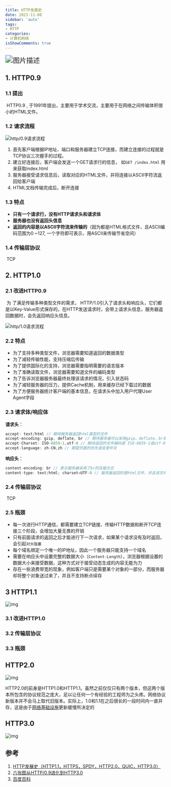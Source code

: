 ```yaml
---
title: HTTP发展史
date: 2021-11-08
sidebar: 'auto'
tags:
- HTTP
categories:
- 计算机网络
isShowComments: true
---
```




<img src="https://gitee.com/ljcdzh/my_pic/raw/master/img/202111081734252.webp" alt="图片描述" style="zoom:150%;" />

## 1. HTTP0.9

### 1.1 提出

​		HTTP0.9 , 于1991年提出，主要用于学术交流，主要用于在网络之间传输体积很小的HTML文件。

### 1.2 请求流程

![http/0.9请求流程](https://p1-jj.byteimg.com/tos-cn-i-t2oaga2asx/gold-user-assets/2019/11/3/16e305dd85a7c849~tplv-t2oaga2asx-watermark.awebp)

1.   首先客户端根据IP地址、端口和服务器建立TCP连接，而建立连接的过程就是TCP协议三次握手的过程。
2.   建立好连接后，客户端会发送一个GET请求行的信息， 如`GET /index.html` 用来获取index.html
3.   服务器接受请求信息后，读取对应的HTML文件，并将连接以ASCII字符流返回给客户端
4.   HTML文档传输完成后，断开连接

### 1.3 特点

-   **只有一个请求行，没有HTTP请求头和请求体**
-   **服务器也没有返回头信息**
-   **返回的内容是以ASCII字符流来传输的**（因为都是HTML格式文件，且ASCII编码范围为0 ~127,  一个字符即可表示，用ASCII来传输节省空间）

### 1.4 传输层协议

​		TCP

## 2. HTTP1.0

### 2.1 改进HTTP0.9

​		为 了满足传输多种类型文件的需求， HTTP/1.0引入了请求头和响应头，它们都是以Key-Value形式保存的，在HTTP发送请求时，会带上请求头信息，服务器返回数据时，会先返回响应头信息。

![http/1.0请求流程](https://gitee.com/ljcdzh/my_pic/raw/master/img/202111082239155.webp)

### 2.2 特点

-   为了支持多种类型文件，浏览器需要知道返回的数据类型
-   为了减轻传输性能，支持压缩后传输
-   为了提供国际化的支持，浏览器需要指明需要的语言版本
-   为了准确读取文件，浏览器需要知道文件的编码类型
-   为了告诉浏览器服务器最终处理该请求的情况，引入状态码
-   为了减轻服务器的压力，提供Cache机制，用来缓存已经下载过的数据
-   为了方便服务器统计客户端的基本信息，在请求头中加入用户代理User Agent字段

### 2.3 请求体/响应体

**请求头**：

```js
accept: text/html // 期待服务器返回html类型的文件
accept-encoding: gzip, deflate, br // 期待服务器可以采用gzip、deflate、br其中一种压缩方式
accept-Charset: ISO-8859-1,utf-8 // 期待返回的文件编码是 ISO-8859-1或utf-8
accept-language: zh-CN,zh // 期望⻚面的优先语言是中文
```

**响应头**：

```js
content-encoding: br // 表示服务器采用了br的压缩方式
content-type: text/html; charset=UTF-8 // 服务器返回的是html文件，并且该文件的编码类型是UTF-8
```

### 2.4 传输层协议

​		TCP

### 2.5 瓶颈

-   每一次进行HTTP通信，都需要建立TCP链接、传输HTTP数据和断开TCP连接三个阶段，会增加大量无畏的开销
-   只有前面请求的返回之后才能进行下一次请求，如果某个请求没有及时返回，会引起`对头阻塞`
-   每个域名绑定一个唯一的IP地址，因此一个服务器只能支持一个域名
-   需要在响应头中设置完整的数据大小（`Content-Length`），浏览器根据设置的数据大小来接受数据，这种方式对于接受动态生成的内容无能为力
-   存在一些浪费带宽的现象，例如客户端只是需要某个对象的一部分，而服务器却将整个对象送过来了，并且不支持断点续存

## 3 HTTP1.1

![img](https://gitee.com/ljcdzh/my_pic/raw/master/img/202111081800794.webp)

### 3.1 改进HTTP1.0



### 3.2 传输层协议



### 3.3 瓶颈



## HTTP2.0

![img](https://gitee.com/ljcdzh/my_pic/raw/master/img/202111081800828.webp)

HTTP2.0的前身是HTTP1.0和HTTP1.1。虽然之前仅仅只有两个版本，但这两个版本所包含的协议规范之庞大，足以让任何一个有经验的工程师为之头疼。网络协议新版本并不会马上取代旧版本。实际上，1.0和1.1在之后很长的一段时间内一直并存，这是由于[网络基础设施](https://baike.baidu.com/item/网络基础设施/5183560)更新缓慢所决定的

## HTTP3.0

![img](https://gitee.com/ljcdzh/my_pic/raw/master/img/202111081801681.webp)

## 





## 参考

1.   [HTTP发展史（HTTP1.1，HTTPS，SPDY，HTTP2.0，QUIC，HTTP3.0）](https://juejin.cn/post/6844903988953874445#heading-0)
2.   [六张图从HTTP/0.9进化到HTTP3.0](https://juejin.cn/post/6856036933723521032)
3.   [百度百科](https://baike.baidu.com/item/HTTP/243074?fr=aladdin#2)

